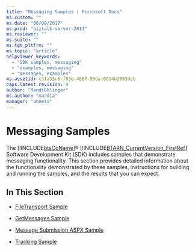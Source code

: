 ```yaml
---
title: "Messaging Samples | Microsoft Docs"
ms.custom: ""
ms.date: "06/08/2017"
ms.prod: "biztalk-server-2013"
ms.reviewer: ""
ms.suite: ""
ms.tgt_pltfrm: ""
ms.topic: "article"
helpviewer_keywords: 
  - "SDK samples, messaging"
  - "examples, messaging"
  - "messages, examples"
ms.assetid: c31a33c6-f03e-4887-95da-6014b3053deb
caps.latest.revision: 4
author: "MandiOhlinger"
ms.author: "mandia"
manager: "anneta"
---
```

# Messaging Samples
The [!INCLUDE[btsCoName](../../includes/btsconame-md.md)]® [!INCLUDE[BTARN_CurrentVersion_FirstRef](../../includes/btarn-currentversion-firstref-md.md)] Software Development Kit (SDK) includes samples that demonstrate messaging functionality. This section provides detailed information about the functionality demonstrated by these samples, instructions for building and running the samples, and the results that you can expect.  
  
## In This Section  
  
-   [FileTransport Sample](../../adapters-and-accelerators/accelerator-rosettanet/filetransport-sample.md)  
  
-   [GetMessages Sample](../../adapters-and-accelerators/accelerator-rosettanet/getmessages-sample.md)  
  
-   [Message Submission ASPX Sample](../../adapters-and-accelerators/accelerator-rosettanet/message-submission-aspx-sample.md)  
  
-   [Tracking Sample](../../adapters-and-accelerators/accelerator-rosettanet/tracking-sample.md)